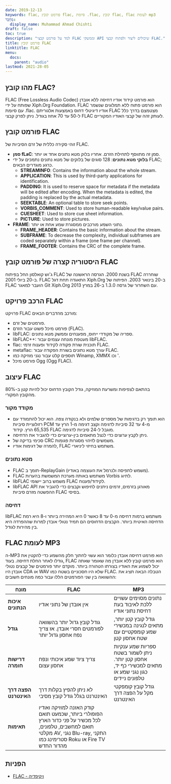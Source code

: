 ```yaml
---
date: 2019-12-13
keywords: flac, פורמט קובץ flac, סיומת .flac, קובץ flac, flac לעומת mp3
מְחַבֵּר:
  display_name: Muhammad Ahmad Chishti
draft: false
toc: true
description: "למד על פורמט קבצי FLAC וממשקי API שיכולים ליצור ולפתוח קבצי FLAC."
title: פורמט קובץ FLAC
linktitle: FLAC
menu:
  docs:
    parent: "audio"
lastmod: 2021-28-05
---
```


## מהו קובץ FLAC?

FLAC (Free Lossless Audio Codec) הוא פורמט קידוד אודיו דחיסה ללא אובדן שפותח על ידי Xiph.Org Foundation. FLAC הוא פורמט פתוח ללא תמלוגים שנשמר עם סיומת .flac. אודיו דיגיטלי דחוס באמצעות אלגוריתם FLAC מצטמצם בדרך כלל ל-50 עד 70 אחוז בגודל. ניתן לפרק קבצי FLAC לעותק זהה של קבצי האודיו המקוריים.

## פורמט קובץ FLAC

זוהי סקירה כללית של זרם הסיביות של FLAC.

- **סמן fLaC**: סמן זה מתווסף לתחילת הזרם. אחריו בלוק מטא נתונים אחד או יותר.
- **בלוקי מטא נתונים**: 128 סוגים של בלוקים של מטא נתונים נתמכים על ידי FLAC; כרגע מוגדרים הבאים.
  - **STREAMINFO**: Contains the information about the whole stream.
  - **APPLICATION**: This is used by third-party applications for identification.
  - **PADDING**: It is used to reserve space for metadata if the metadata will be edited after encoding. When the metadata is edited, the padding is replaced by the actual metadata.
  - **SEEKTABLE**: An optional table to store seek points.
  - **VORBIS_COMMENT**: Used to store human-readable key/value pairs.
  - **CUESHEET**: Used to store cue sheet information.
  - **PICTURE**: Used to store pictures.
- **FRAME**: נתוני השמע מורכבים ממסגרת שמע אחת או יותר.
  - **FRAME_HEADER**: Contains the basic information about the stream.
  - **SUBFRAME**: To decrease the complexity, individual subframes are coded separately within a frame (one frame per channel).
  - **FRAME_FOOTER**: Contains the CRC of the complete frame.

## היסטוריה קצרה של פורמט קובץ FLAC

ג'וש קואלסון החל בפיתוח FLAC בשנת 2000. הגרסה הראשונה של FLAC שוחררה ב-20 ביולי 2001. FLAC התאגדה תחת דגל Xiph.Org ב-20 בינואר 2003. הפיתוח של FLAC הועבר למאגר Git Xiph.Org עם השחרור של גרסה 1.3.0 ב-26 במרץ 2013.

## הרכב פרויקט FLAC

פרויקט FLAC מורכב מהדברים הבאים:

- פורמטים של זרם.
- פורמט מיכל פשוט עבור הזרם (FLAC).
- libFLAC: ספריה של מקודדי ייחוס, מפענחים וממשק מטא נתונים.
- libFLAC++: מעטפת מונחה עצמים עבור libFLAC.
- flac: תוכנית שורת פקודה לקידוד ופענוח זרמי FLAC.
- metaflac: עורך מטא נתונים בשורת הפקודה עבור FLAC.
- תוספים קלט עבור נגני מוזיקה כמו Winamp, XMMX וכו '.
- פורמט מיכל Ogg (Ogg FLAC).

## עיצוב FLAC

בהתאם לצפיפות ומשרעת המוזיקה, גודל הקובץ הדחוס יכול להיות קטן ב-80% מהקובץ המקורי.

### מקודד מקור ###

- הוא תומך רק בדגימות של מספרים שלמים ולא בנקודה צפה. הוא יכול להתמודד עם רזולוציית סיביות PCM מ-4 עד 32 סיביות לדגימה וקצב דגימה מ-1 הרץ עד 65,535 הרץ. קידוד FLAC מוגבל ל-24 סיביות לדגימה.
- ניתן לקבץ ערוצים כדי לנצל מתאמים בין-ערוציים כדי להגביר את הדחיסה.
- סכימי בדיקה של CRC משמשים לזיהוי מסגרות פגומות.
- להמרה של דגימות אודיו, FLAC משתמש בחיזוי ליניארי.

### מטא נתונים ###

- FLAC תומך ב-ReplayGain (משמש לתפיסה ולנרמל את העוצמה באודיו).
- FLAC משתמש באותה מערכת המשמשת בהערות Vorbis לתיוג.
- libFLAC משמש ברוב יישומי FLAC לקידוד/פענוח.
- libFLAC API מאורגן בזרמים, זרמים ניתנים לחיפוש וקבצים כדי להגביר את ההפשטה מזרם סיביות FLAC בסיסי.

### דחיסה ###

libFLAC משתמש ברמות דחיסה מ-0 עד 8 כאשר 0 היא המהירה ביותר ו-8 היא רמת הדחיסה האיטית ביותר. הקבצים הדחוסים הם תמיד נטולי אובדן למרות שההפרדה היא בין מהירות לגודל.

## FLAC לעומת MP3
ה-MP3 הוא פורמט דחיסה אובדן כלומר הוא עשוי לחתוך חלק מהשמע כדי להקטין את גודלו לאחר החלת דחיסה. בעוד, FLAC הוא פורמט קובץ ללא אובדן מה שאומר שאתה יכול לשמוע את האודיו בצורתו הטהורה ביותר. מוקדם יותר פורמטים של קבצים נטולי אובדן היו CDA או WAV שלא היו חסכוניים בשטח כמו FLAC. הטבלה הבאה תציג את ההשוואה בין שני הפורמטים הללו עבור כמה מונחים חשובים:

|מונח|FLAC|MP3|
---|---|---|
|**איכות הנתונים**|אין אובדן של נתוני אודיו| נתונים מסוימים עשויים ללכת לאיבוד בעת דחיסת נתוני אודיו|
|**גודל**|גודל קובץ גדול יותר בהשוואה לפורמטים חסרי אובדן. אז צריך נפח אחסון גדול יותר| גודל קובץ קטן יותר, מתאים לנגינה במכשירי שמע קומפקטיים עם שטח אחסון קטן |
|**דרישות חומרה**| צריך ציוד שמע איכותי ונפח אחסון עצום |ספריות שמע ענקיות ניתן לשמור בשטח אחסון קטן יותר. מתאים למכשירי כף יד, כגון נגני שמע או טלפונים ניידים|
|**הפצה דרך האינטרנט**|לא ניתן להפיץ בקלות דרך האינטרנט בגלל גודל קובץ מסיבי |גודל קובץ קומפקטי מקל על הפצה דרך האינטרנט|
|**תאימות**|קודק האזנה למוזיקה ואודיו הפופולרי ביותר, שכמעט תואם לכל מכשיר על פני כדור הארץ תואם למחשבים, טלפונים, מקלטי AV, נגני Blu-ray, התקני סטרימינג כמו Roku או Fire TV מהדור החדש|

## הפניות ##

- [FLAC - ויקיפדיה](https://en.wikipedia.org/wiki/FLAC)

